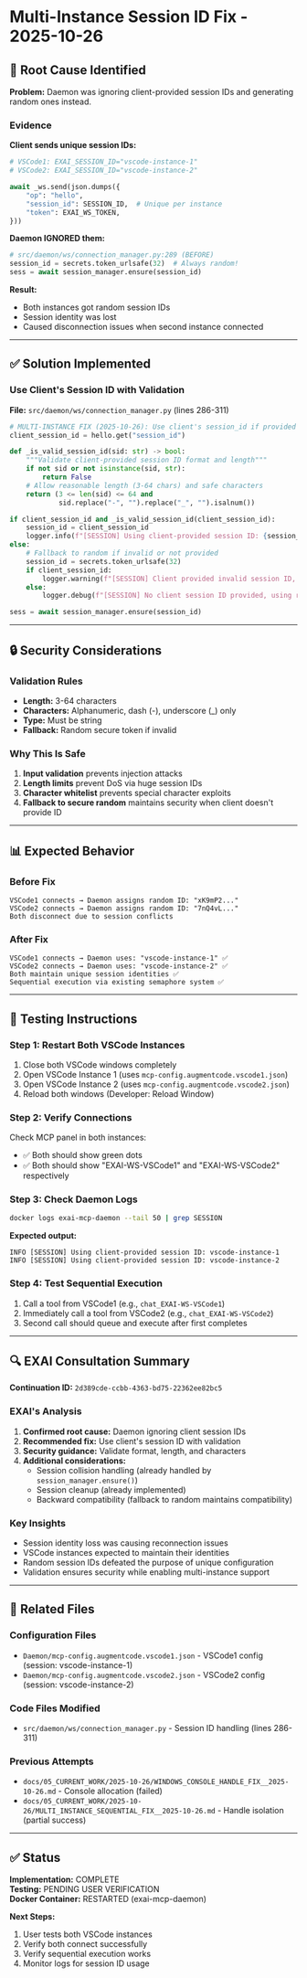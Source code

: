 # Multi-Instance Session ID Fix - 2025-10-26

## 🎯 Root Cause Identified

**Problem:** Daemon was ignoring client-provided session IDs and generating random ones instead.

### Evidence

**Client sends unique session IDs:**
```python
# VSCode1: EXAI_SESSION_ID="vscode-instance-1"
# VSCode2: EXAI_SESSION_ID="vscode-instance-2"

await _ws.send(json.dumps({
    "op": "hello",
    "session_id": SESSION_ID,  # Unique per instance
    "token": EXAI_WS_TOKEN,
}))
```

**Daemon IGNORED them:**
```python
# src/daemon/ws/connection_manager.py:289 (BEFORE)
session_id = secrets.token_urlsafe(32)  # Always random!
sess = await session_manager.ensure(session_id)
```

**Result:**
- Both instances got random session IDs
- Session identity was lost
- Caused disconnection issues when second instance connected

---

## ✅ Solution Implemented

### Use Client's Session ID with Validation

**File:** `src/daemon/ws/connection_manager.py` (lines 286-311)

```python
# MULTI-INSTANCE FIX (2025-10-26): Use client's session_id if provided and valid
client_session_id = hello.get("session_id")

def _is_valid_session_id(sid: str) -> bool:
    """Validate client-provided session ID format and length"""
    if not sid or not isinstance(sid, str):
        return False
    # Allow reasonable length (3-64 chars) and safe characters
    return (3 <= len(sid) <= 64 and 
            sid.replace("-", "").replace("_", "").isalnum())

if client_session_id and _is_valid_session_id(client_session_id):
    session_id = client_session_id
    logger.info(f"[SESSION] Using client-provided session ID: {session_id}")
else:
    # Fallback to random if invalid or not provided
    session_id = secrets.token_urlsafe(32)
    if client_session_id:
        logger.warning(f"[SESSION] Client provided invalid session ID, using random")
    else:
        logger.debug(f"[SESSION] No client session ID provided, using random")

sess = await session_manager.ensure(session_id)
```

---

## 🔒 Security Considerations

### Validation Rules
- **Length:** 3-64 characters
- **Characters:** Alphanumeric, dash (-), underscore (_) only
- **Type:** Must be string
- **Fallback:** Random secure token if invalid

### Why This Is Safe
1. **Input validation** prevents injection attacks
2. **Length limits** prevent DoS via huge session IDs
3. **Character whitelist** prevents special character exploits
4. **Fallback to secure random** maintains security when client doesn't provide ID

---

## 📊 Expected Behavior

### Before Fix
```
VSCode1 connects → Daemon assigns random ID: "xK9mP2..."
VSCode2 connects → Daemon assigns random ID: "7nQ4vL..."
Both disconnect due to session conflicts
```

### After Fix
```
VSCode1 connects → Daemon uses: "vscode-instance-1" ✅
VSCode2 connects → Daemon uses: "vscode-instance-2" ✅
Both maintain unique session identities ✅
Sequential execution via existing semaphore system ✅
```

---

## 🧪 Testing Instructions

### Step 1: Restart Both VSCode Instances
1. Close both VSCode windows completely
2. Open VSCode Instance 1 (uses `mcp-config.augmentcode.vscode1.json`)
3. Open VSCode Instance 2 (uses `mcp-config.augmentcode.vscode2.json`)
4. Reload both windows (Developer: Reload Window)

### Step 2: Verify Connections
Check MCP panel in both instances:
- ✅ Both should show green dots
- ✅ Both should show "EXAI-WS-VSCode1" and "EXAI-WS-VSCode2" respectively

### Step 3: Check Daemon Logs
```bash
docker logs exai-mcp-daemon --tail 50 | grep SESSION
```

**Expected output:**
```
INFO [SESSION] Using client-provided session ID: vscode-instance-1
INFO [SESSION] Using client-provided session ID: vscode-instance-2
```

### Step 4: Test Sequential Execution
1. Call a tool from VSCode1 (e.g., `chat_EXAI-WS-VSCode1`)
2. Immediately call a tool from VSCode2 (e.g., `chat_EXAI-WS-VSCode2`)
3. Second call should queue and execute after first completes

---

## 🔍 EXAI Consultation Summary

**Continuation ID:** `2d389cde-ccbb-4363-bd75-22362ee82bc5`

### EXAI's Analysis
1. **Confirmed root cause:** Daemon ignoring client session IDs
2. **Recommended fix:** Use client's session ID with validation
3. **Security guidance:** Validate format, length, and characters
4. **Additional considerations:**
   - Session collision handling (already handled by `session_manager.ensure()`)
   - Session cleanup (already implemented)
   - Backward compatibility (fallback to random maintains compatibility)

### Key Insights
- Session identity loss was causing reconnection issues
- VSCode instances expected to maintain their identities
- Random session IDs defeated the purpose of unique configuration
- Validation ensures security while enabling multi-instance support

---

## 📝 Related Files

### Configuration Files
- `Daemon/mcp-config.augmentcode.vscode1.json` - VSCode1 config (session: vscode-instance-1)
- `Daemon/mcp-config.augmentcode.vscode2.json` - VSCode2 config (session: vscode-instance-2)

### Code Files Modified
- `src/daemon/ws/connection_manager.py` - Session ID handling (lines 286-311)

### Previous Attempts
- `docs/05_CURRENT_WORK/2025-10-26/WINDOWS_CONSOLE_HANDLE_FIX__2025-10-26.md` - Console allocation (failed)
- `docs/05_CURRENT_WORK/2025-10-26/MULTI_INSTANCE_SEQUENTIAL_FIX__2025-10-26.md` - Handle isolation (partial success)

---

## ✅ Status

**Implementation:** COMPLETE  
**Testing:** PENDING USER VERIFICATION  
**Docker Container:** RESTARTED (exai-mcp-daemon)

**Next Steps:**
1. User tests both VSCode instances
2. Verify both connect successfully
3. Verify sequential execution works
4. Monitor logs for session ID usage

